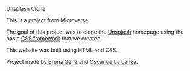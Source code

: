 Unsplash Clone

This is a project from Microverse.

The goal of this project was to clone the [Unsplash](https://unsplash.com/) homepage using the basic [CSS framework](https://github.com/oscardelalanza/Grid-framework) that we created.

This website was built using HTML and CSS.

Project made by [Bruna Genz](https://github.com/bruna-genz) and [Oscar de La Lanza](https://github.com/oscardelalanza).
